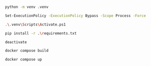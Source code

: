 ```bash
python -m venv .venv
```

```bash
Set-ExecutionPolicy -ExecutionPolicy Bypass -Scope Process -Force
```

```bash
.\.venv\Scripts\Activate.ps1
```

```bash
pip install -r .\requirements.txt
```

```bash
deactivate
```

```bash
docker compose build
```
 
```bash
docker compose up
```

```bash

```

```bash

```

```bash

```